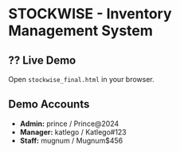 # STOCKWISE - Inventory Management System

## ?? Live Demo
Open `stockwise_final.html` in your browser.

## Demo Accounts
- **Admin:** prince / Prince@2024
- **Manager:** katlego / Katlego#123  
- **Staff:** mugnum / Mugnum$456
